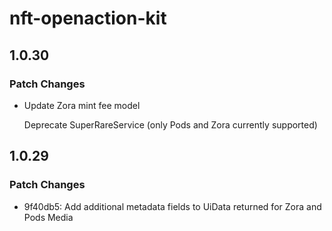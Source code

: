 # nft-openaction-kit

## 1.0.30

### Patch Changes

- Update Zora mint fee model

  Deprecate SuperRareService (only Pods and Zora currently supported)

## 1.0.29

### Patch Changes

- 9f40db5: Add additional metadata fields to UiData returned for Zora and Pods Media
